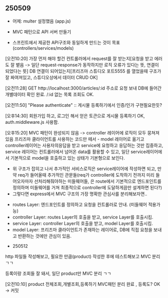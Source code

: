 ## 250509

- 어제: multer 설정했음 (app.js)

- MVC 패턴으로 API 서버 만들기
- 스프린트에서 제공한 API구조와 동일하게 만드는 것이 목표 (controllers/services/models)

[오전10:20] 가장 먼저 해야 할건 컨트롤러에서
request를 잘 받는지[요청을 받고 에러도 잘 뱉음 -> 일단 request-response가 동작하지만 로직 오류가 있다는 뜻, 연결이 되었다는 뜻]
DB 연결이 되어있는지[프리즈마 스튜디오 포트5555 를 열었을때 구조가 잘 짜여져있고, 스튜디오상에서 데이터 CRUD OK]

[오전11:28] GET http://localhost:3000/articles/:id 주소로 요청 보내 DB에 들어간 개별데이터 확인 완료. /:id 없는 목록 조회도 OK.

[오전11:50] "Please authenticate" :: 게시물 등록하기에서 인증/인가 구현필요한듯?

[오후14:30] 회원가입 하고, 로그인 해서 얻은 토큰으로 게시물 등록하기 OK, auth.middleware.js 사용함.

[오후15:20] MVC 패턴이 완성되지 않음 -> controller 레이어에 로직이 모두 뭉쳐져있음
프리즈마 클라이언트를 사용하는 코드만 떼서 - model 레이어로 옮기고
controller레이어는 사용자의응답을 받고 service에 요청하고 응답하는 것만 집중하고,
service 레이어는 컨트롤러에서 넘어온 data를 활용할 수 있고,
일단 service레이어에서 기본적으로 model을 호출하고 있는 상태가 기본형으로 보인다.

- 위 구조가 잡히고 나서 추가적인 서비스로직은 service레이어에 작성하면 되고,
  만약 req가 들어올때 추가적인 관문들(req가 controller에 도착하기 전까지 미리 들어오자마자 선처리해줘야하는 미들웨어들, 은 route에서 기본적으로 엔드포인트를 정의하며 미들웨어를 거쳐 최종적으로 controller에 도달하게끔만 설계하면 된다?)
- 그렇다면 express에서 MVC 구조의 가장 명확한 관심사를 분리해보자면..

* routes Layer: 엔드포인트를 정의하고 요청을 컨트롤러로 안내. (미들웨어 적용가능)
* controller Layer: routes Layer의 호출을 받고, service Layer를 호출시킴.
* service Layer: controller Layer의 호출을 받고, model Layer를 호출시킴.
* model Layer: 프리즈마 클라이언트가 존재하는 레이어로, DB에 직접 요청을 보내고 반환하는 것에만 관심이 있음.

- 250512

http 파일들 작성해보고, 필요한 만큼(product) 작성한 후에 테스트해보고 MVC 분리 ㄱㄱ

등록이랑 조회들 잘 돼서, 일단 product만 MVC 분리 ㄱㄱ

[오전10:10] product 전체조회,개별조회,등록하기 MVC패턴 분리 완료 , 등록도? OK -> 커밋
